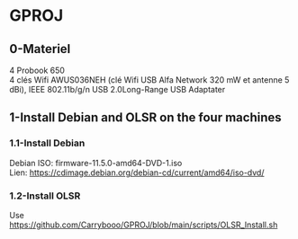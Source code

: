 # GPROJ

## 0-Materiel   
4 Probook 650   
4 clés Wifi AWUS036NEH (clé Wifi USB Alfa Network 320 mW et antenne 5 dBi), IEEE 802.11b/g/n USB 2.0Long-Range USB Adaptater   


## 1-Install Debian and OLSR on the four machines   

### 1.1-Install Debian
Debian ISO: firmware-11.5.0-amd64-DVD-1.iso   
Lien: https://cdimage.debian.org/debian-cd/current/amd64/iso-dvd/   

### 1.2-Install OLSR   
Use https://github.com/Carrybooo/GPROJ/blob/main/scripts/OLSR_Install.sh

